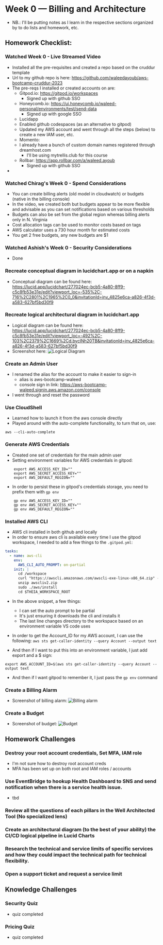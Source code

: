 # Week 0 — Billing and Architecture

- NB.: I'll be putting notes as I learn in the respective sections organized by to do lists and homework, etc.

## Homework Checklist:

### Watched Week 0 - Live Streamed Video
- Installed all the pre-requisites and created a repo based on the cruddur template
- Url to my github repo is here: https://github.com/waleedayoub/aws-bootcamp-cruddur-2023
- The pre-reqs I installed or created accounts on are:
    - Gitpod.io: https://gitpod.io/workspaces
        - Signed up with github SSO
    - Honeycomb.io: https://ui.honeycomb.io/waleed-personal/environments/test/send-data
        - Signed up with google SSO
    - Lucidapp
    - Enabled github codespaces (as an alternative to gitpod)
    - Updated my AWS account and went through all the steps (below) to create a new IAM user, etc.
    - Momento: 
    - I already have a bunch of custom domain names registered through dreamhost.com
        - I'll be using mytrellis.club for this course
    - Rollbar: https://app.rollbar.com/a/waleed.ayoub
        - Signed up with github SSO
- 

### Watched Chirag's Week 0 - Spend Considerations
- You can create billing alerts (old model in cloudwatch) or budgets (native in the billing console)
- In the video, we created both but budgets appear to be more flexible and advisable as you can set notifications based on various thresholds
- Budgets can also be set from the global region whereas billing alerts only in N. Virginia
- Cost allocation tags can be used to monitor costs based on tags
- AWS calculator uses a 730 hour month for estimated costs
- You get 2 free budgets, any new budgets are $1

### Watched Ashish's Week 0 - Security Considerations
- Done

### Recreate conceptual diagram in lucidchart.app or on a napkin

- Conceptual diagram can be found here: https://lucid.app/lucidchart/277024ec-bcb5-4a80-8ff9-c5c8fb53e31e/edit?viewport_loc=-535%2C-716%2C2801%2C1965%2C0_0&invitationId=inv_4825e6ca-a826-4f3d-a583-627bf5bd30f9

### Recreate logical architectural diagram in lucidchart.app
- Logical diagram can be found here: https://lucid.app/lucidchart/277024ec-bcb5-4a80-8ff9-c5c8fb53e31e/edit?viewport_loc=-492%2C-103%2C2379%2C1669%2Cd.bycINh20TB&invitationId=inv_4825e6ca-a826-4f3d-a583-627bf5bd30f9
- Screenshot here: ![Logical Diagram](./logicaldiagram.jpg)

### Create an Admin User
- I renamed the alias for the account to make it easier to sign-in
    - alias is aws-bootcamp-waleed
    - console sign in link: https://aws-bootcamp-waleed.signin.aws.amazon.com/console
- I went through and reset the password

### Use CloudShell
- Learned how to launch it from the aws console directly
- Played around with the auto-complete functionality, to turn that on, use:
```shell
aws --cli-auto-complete
```

### Generate AWS Credentials
- Created one set of credentials for the main admin user
- Setting environment variables for AWS credentials in gitpod:
```shell
    export AWS_ACCESS_KEY_ID=""
    export AWS_SECRET_ACCESS_KEY=""
    export AWS_DEFAULT_REGION=""
```
- In order to persist these in gitpod's credentials storage, you need to prefix them with `gp env`
```shell    
    gp env AWS_ACCESS_KEY_ID=""
    gp env AWS_SECRET_ACCESS_KEY=""
    gp env AWS_DEFAULT_REGION=""
```
### Installed AWS CLI
- AWS cli installed in both github and locally
- In order to ensure aws cli is available every time I use the gitpod workspace, I needed to add a few things to the `.gitpod.yml`:
```yaml
tasks:
  - name: aws-cli
    env:
      AWS_CLI_AUTO_PROMPT: on-partial
    init: |
      cd /workspace
      curl "https://awscli.amazonaws.com/awscli-exe-linux-x86_64.zip" -o "awscliv2.zip"
      unzip awscliv2.zip
      sudo ./aws/install
      cd $THEIA_WORKSPACE_ROOT
```
- In the above snippet, a few things:
    - I can set the auto prompt to be partial
    - It's just ensuring it downloads the cli and installs it
    - The last line changes directory to the workspace based on an environment variable VS code uses

- In order to get the Account_ID for my AWS account, I can use the following: `aws sts get-caller-identity --query Account --output text`
- And then if I want to put this into an environment variable, I just add export and a $ sign:
```shell
export AWS_ACCOUNT_ID=$(aws sts get-caller-identity --query Account --output text
```
- And then if I want gitpod to remember it, I just pass the `gp env` command

### Create a Billing Alarm
- Screenshot of billing alarm:
![Billing alarm](./billingalarm.png)

### Create a Budget
- Screenshot of budget:
![Budget](./awsbudget.jpg)

## Homework Challenges
### Destroy your root account credentials, Set MFA, IAM role
- I'm not sure how to destroy root account creds
- MFA has been set up on both root and IAM roles / accounts

### Use EventBridge to hookup Health Dashboard to SNS and send notification when there is a service health issue.
- tbd

### Review all the questions of each pillars in the Well Architected Tool (No specialized lens)

### Create an architectural diagram (to the best of your ability) the CI/CD logical pipeline in Lucid Charts

### Research the technical and service limits of specific services and how they could impact the technical path for technical flexibility. 

### Open a support ticket and request a service limit

## Knowledge Challenges

### Security Quiz
- quiz completed

### Pricing Quiz
- quiz completed